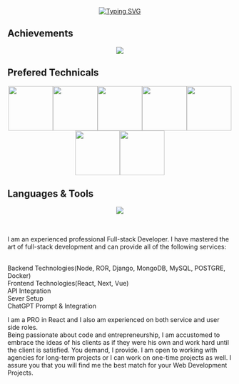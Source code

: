 
<div align="center">
<a href="https://git.io/typing-svg"><img src="https://readme-typing-svg.demolab.com?font=Comic+Sans+MS&size=30&pause=1000&center=true&width=1000&lines=I+am+a+FullStack+Developer!;Lots+of+Experience+in+Full Stack, Data Visualisation." alt="Typing SVG" /></a>
</div>


## Achievements
<p align="center">
  <img alig src="https://github-profile-trophy.vercel.app/?username=elitesuper&column=7" />
</p>

## Prefered Technicals
<p align="center">
  <img src="https://media3.giphy.com/media/ln7z2eWriiQAllfVcn/200w.webp" width="100"><img src="https://i.giphy.com/media/LMt9638dO8dftAjtco/200.webp" width="100"><img src="https://i.giphy.com/media/eNAsjO55tPbgaor7ma/200w.webp" width="100"><img src="https://i.giphy.com/media/VgGthkhUvGgOit7Y9i/200.webp" width="100"><img src="https://media3.giphy.com/media/kdFc8fubgS31b8DsVu/giphy.webp" width="100"><img src="https://i.giphy.com/media/KzJkzjggfGN5Py6nkT/200.webp" width="100"><img src="https://i.giphy.com/media/IdyAQJVN2kVPNUrojM/200.webp" width="100">
</p>

## Languages & Tools
<p align="center">
  <a href="https://skillicons.dev">
    <img src="https://skillicons.dev/icons?i=html,js,ts,css,sass,php,py,react,redux,nextjs,nuxtjs,angular,vue,nodejs,webpack,django,flask,laravel,wordpress,bootstrap,tailwind,jquery,mongodb,mysql,postgres,sqlite,md,nginx,powershell,prisma,vscode,atom,androidstudio,git,github,linux,svg,unity,vercel,heroku,aws,rust,solidity,docker,kubernetes" />
  </a>
</p>
<br><br>
I am an experienced professional Full-stack Developer. I have mastered the art of full-stack development and can provide all of the following services:<br><br>

Backend Technologies(Node, ROR, Django, MongoDB, MySQL, POSTGRE, Docker)<br>
Frontend Technologies(React, Next, Vue)<br>
API Integration<br>
Sever Setup<br>
ChatGPT Prompt & Integration<br>

I am a PRO in React and I also am experienced on both service and user side roles. <br>
Being passionate about code and entrepreneurship, I am accustomed  to embrace the ideas of his clients as if they were his own and work hard until the client is satisfied.  You demand, I provide. I am open to working with agencies for long-term projects or I can work on one-time projects as well. I assure you that you will find me the best match for your Web Development Projects.
<!---
grape0117/grape0117 is a ✨ special ✨ repository because its `README.md` (this file) appears on your GitHub profile.
You can click the Preview link to take a look at your changes.
--->


